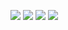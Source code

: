 [![](https://img.shields.io/appveyor/ci/gruntjs/grunt.svg)](https://zhangjichengcc.github.io/blog/)
[![](https://img.shields.io/github/manifest-json/v/zhangjichengcc/bolgCode.svg)](https://zhangjichengcc.github.io/blog/)
![](https://img.shields.io/github/package-json/v/zhangjichengcc/bolgCode/master.svg?style=popout)
![](https://img.shields.io/steam/size/:fileId.svg)
